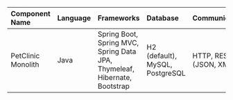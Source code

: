 | Component Name | Language | Frameworks | Database | Communication | Patterns |
| :--- | :--- | :--- | :--- | :--- | :--- |
| PetClinic Monolith | Java | Spring Boot, Spring MVC, Spring Data JPA, Thymeleaf, Hibernate, Bootstrap | H2 (default), MySQL, PostgreSQL | HTTP, REST (JSON, XML) | Model-View-Controller (MVC), Repository, Dependency Injection |